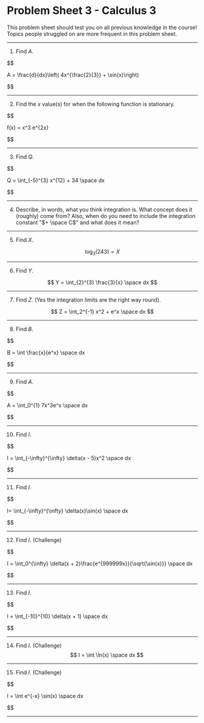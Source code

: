 # Problem Sheet 3 - Calculus 3

This problem sheet should test you on all previous knowledge in the course! Topics people struggled on are more frequent in this problem sheet.

---
1) Find $A$.

$$

A = \frac{d}{dx}\left( 4x^{\frac{2}{3}} + \sin(x)\right)

$$

---
2) Find the $x$ value(s) for when the following function is stationary.

$$

f(x) = x^3 e^{2x}

$$

---
3) Find $Q$.

$$

Q = \int_{-5}^{3} x^{12} + 34 \space dx

$$

---
4) Describe, in words, what you think integration is. What concept does it (roughly) come from? Also, when do you need to include the integration constant "$+ \space C$" and what does it mean?

---
5) Find $X$.

$$
\log_3(243) = X
$$

---
6) Find $Y$.

$$
Y = \int_{2}^{3} \frac{3}{x} \space dx 
$$

---
7) Find $Z$. (Yes the integration limits are the right way round).

$$
Z = \int_2^{-1} x^2 + e^x \space dx
$$

---
8) Find $B$.

$$

B = \int \frac{x}{e^x} \space dx

$$


---
9) Find $A$.

$$

A = \int_0^{1} 7x^3e^x \space dx

$$

---
10) Find $I$.

$$

I = \int_{-\infty}^{\infty} \delta(x - 5)x^2 \space dx

$$

---
11) Find $I$.

$$

I= \int_{-\infty}^{\infty} \delta(x)\sin(x) \space dx

$$

---
12) Find $I$. (Challenge)

$$

I = \int_0^{\infty} \delta(x + 2)\frac{e^{999999x}}{\sqrt{\sin(x)}} \space dx

$$

---
13) Find $I$.

$$

I = \int_{-10}^{10} \delta(x + 1) \space dx

$$

---

14)  Find $I$. (Challenge)
$$
I = \int \ln(x) \space dx
$$

---
15)  Find $I$. (Challenge)

$$

I = \int e^{-x} \sin(x) \space dx

$$

---